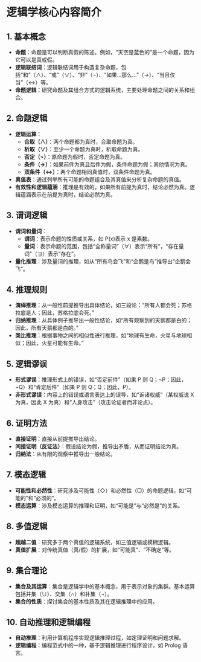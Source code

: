 # 逻辑学核心内容简介

## 1. **基本概念**

- **命题**：命题是可以判断真假的陈述。例如，“天空是蓝色的”是一个命题，因为它可以是真或假。
- **逻辑联结词**：逻辑联结词用于构造复杂命题，包括“和”（∧）、“或”（∨）、“非”（¬）、“如果...那么...”（→）、“当且仅当”（↔）等。
- **命题逻辑**：研究命题及其组合方式的逻辑系统，主要处理命题之间的关系和组合。

## 2. **命题逻辑**

- **逻辑运算**：
  - **合取（∧）**：两个命题都为真时，合取命题为真。
  - **析取（∨）**：至少一个命题为真时，析取命题为真。
  - **否定（¬）**：原命题为假时，否定命题为真。
  - **条件（→）**：如果前件为真且后件为假，条件命题为假；其他情况为真。
  - **双条件（↔）**：两个命题相同真值时，双条件命题为真。
- **真值表**：通过列举所有可能的命题组合及其真值来分析复杂命题的真值。
- **有效性和逻辑蕴涵**：推理是有效的，如果所有前提为真时，结论必然为真。逻辑蕴涵表示在前提为真时，结论必然为真。

## 3. **谓词逻辑**

- **谓词和量词**：
  - **谓词**：表示命题的性质或关系，如 P(x)表示 x 是素数。
  - **量词**：表示命题的范围，包括“全称量词”（∀）表示“所有”，“存在量词”（∃）表示“存在”。
- **量化推理**：涉及量词的推理，如从“所有鸟会飞”和“企鹅是鸟”推导出“企鹅会飞”。

## 4. **推理规则**

- **演绎推理**：从一般性前提推导出具体结论，如三段论：“所有人都会死；苏格拉底是人；因此，苏格拉底会死。”
- **归纳推理**：从具体例子推导出一般性结论，如“所有观察到的天鹅都是白的；因此，所有天鹅都是白的。”
- **类比推理**：根据事物之间的相似性进行推理，如“地球有生命，火星与地球相似；因此，火星可能有生命。”

## 5. **逻辑谬误**

- **形式谬误**：推理形式上的错误，如“否定前件”（如果 P 则 Q；¬P；因此，¬Q）和“肯定后件”（如果 P 则 Q；Q；因此，P）。
- **非形式谬误**：内容上的错误或语言表达上的误导，如“诉诸权威”（某权威说 X 为真，因此 X 为真）和“人身攻击”（攻击论证者而非论点）。

## 6. **证明方法**

- **直接证明**：直接从前提推导出结论。
- **间接证明（反证法）**：假设结论为假，推导出矛盾，从而证明结论为真。
- **归纳法**：从有限的观察中推导出一般结论。

## 7. **模态逻辑**

- **可能性和必然性**：研究涉及可能性（◇）和必然性（□）的命题逻辑，如“可能的”和“必须的”。
- **模态运算**：涉及模态运算的推理和证明，如“可能是”与“必然是”的关系。

## 8. **多值逻辑**

- **超越二值**：研究多于两个真值的逻辑系统，如三值逻辑或模糊逻辑。
- **真值扩展**：对传统真值（真/假）的扩展，如“可能真”、“不确定”等。

## 9. **集合理论**

- **集合及其运算**：集合是逻辑学中的基本概念，用于表示对象的集群。基本运算包括并集（∪）、交集（∩）和补集（¬）。
- **集合的性质**：探讨集合的基本性质及其在逻辑推理中的应用。

## 10. **自动推理和逻辑编程**

- **自动推理**：利用计算机程序实现逻辑推理过程，如定理证明和问题求解。
- **逻辑编程**：编程范式中的一种，基于逻辑推理进行程序设计，如 Prolog 语言。
